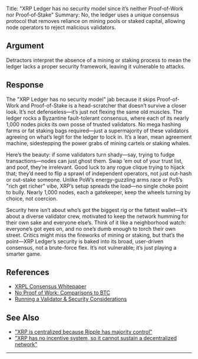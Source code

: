 Title: "XRP Ledger has no security model since it’s neither Proof‑of‑Work nor Proof‑of‑Stake"
Summary: No, the ledger uses a unique consensus protocol that removes reliance on mining pools or staked capital, allowing node operators to reject malicious validators.

## Argument  
Detractors interpret the absence of a mining or staking process to mean the ledger lacks a proper security framework, leaving it vulnerable to attacks.

## Response  
The "XRP Ledger has no security model" jab because it skips Proof-of-Work and Proof-of-Stake is a head-scratcher that doesn’t survive a closer look. It’s not defenseless—it’s just not flexing the same old muscles. The ledger rocks a Byzantine fault-tolerant consensus, where each of its nearly 1,000 nodes picks its own posse of trusted validators. No mega hashing farms or fat staking bags required—just a supermajority of these validators agreeing on what’s legit for the ledger to lock in. It’s a lean, mean agreement machine, sidestepping the power grabs of mining cartels or staking whales.

Here’s the beauty: if some validators turn shady—say, trying to fudge transactions—nodes can just ghost them. Swap ’em out of your trust list, and poof, they’re irrelevant. Good luck to any rogue clique trying to hijack that; they’d need to flip a sprawl of independent operators, not just out-hash or out-stake someone. Unlike PoW’s energy-guzzling arms race or PoS’s "rich get richer" vibe, XRP’s setup spreads the load—no single choke point to bully. Nearly 1,000 nodes, each a gatekeeper, keep the wheels turning by choice, not coercion.

Security here isn’t about who’s got the biggest rig or the fattest wallet—it’s about a diverse validator crew, motivated to keep the network humming for their own sake and everyone else’s. Think of it like a neighborhood watch: everyone’s got eyes on, and no one’s dumb enough to torch their own street. Critics might miss the fireworks of mining or staking, but that’s the point—XRP Ledger’s security is baked into its broad, user-driven consensus, not a brute-force flex. It’s not vulnerable; it’s just playing a smarter game.


## References
- [XRPL Consensus Whitepaper](https://xrpl.org/consensus.html)
- [No Proof of Work: Comparisons to BTC](https://xrpl.org/blog/)
- [Running a Validator & Security Considerations](https://xrpl.org/run-a-rippled-validator.html)

## See Also
- ["XRP is centralized because Ripple has majority control"](xrp-is-centralized-because-ripple-has-majority-control.html)
- ["XRP has no incentive system, so it cannot sustain a decentralized network"](xrp-has-no-incentive-system-so-it-cannot-sustain-a-decentralized-network.html)

---

